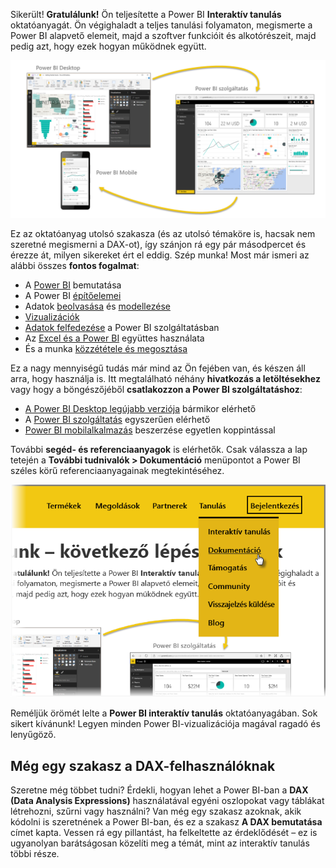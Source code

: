 Sikerült! **Gratulálunk!** Ön teljesítette a Power BI **Interaktív tanulás** oktatóanyagát. Ön végighaladt a teljes tanulási folyamaton, megismerte a Power BI alapvető elemeit, majd a szoftver funkcióit és alkotórészeit, majd pedig azt, hogy ezek hogyan működnek együtt.

![](media/6-5-guided-learning-completion/c0a0_2.png)

Ez az oktatóanyag utolsó szakasza (és az utolsó témaköre is, hacsak nem szeretné megismerni a DAX-ot), így szánjon rá egy pár másodpercet és érezze át, milyen sikereket ért el eddig. Szép munka! Most már ismeri az alábbi összes **fontos fogalmat**:

* A [Power BI](0-0-what-is-power-bi.md) bemutatása
* A Power BI [építőelemei](0-0b-building-blocks-power-bi.md)
* Adatok [beolvasása](1-2-connect-to-data-sources-in-power-bi-desktop.md) és [modellezése](2-1-intro-modeling-data.md)
* [Vizualizációk](3-1-intro-visualizations.md)
* [Adatok felfedezése](4-0-intro-power-bi-service.md) a Power BI szolgáltatásban
* Az [Excel és a Power BI](5-1-intro-excel-data.md) együttes használata
* És a munka [közzététele és megosztása](6-0-intro-content-packs-groups.md)

Ez a nagy mennyiségű tudás már mind az Ön fejében van, és készen áll arra, hogy használja is. Itt megtalálható néhány **hivatkozás a letöltésekhez** vagy hogy a böngészőjéből **csatlakozzon a Power BI szolgáltatáshoz**:

* [A Power BI Desktop legújabb verziója](https://powerbi.microsoft.com/desktop) bármikor elérhető
* A [Power BI szolgáltatás](https://powerbi.microsoft.com/) egyszerűen elérhető
* [Power BI mobilalkalmazás](https://powerbi.microsoft.com/mobile/) beszerzése egyetlen koppintással

További **segéd- és referenciaanyagok** is elérhetők. Csak válassza a lap tetején a **További tudnivalók > Dokumentáció** menüpontot a Power BI széles körű referenciaanyagainak megtekintéséhez.

![](media/6-5-guided-learning-completion/6-5_1.png)

Reméljük örömét lelte a **Power BI interaktív tanulás** oktatóanyagában. Sok sikert kívánunk! Legyen minden Power BI-vizualizációja magával ragadó és lenyűgöző.

## <a name="one-more-section-for-dax-users"></a>Még egy szakasz a DAX-felhasználóknak
Szeretne még többet tudni? Érdekli, hogyan lehet a Power BI-ban a **DAX (Data Analysis Expressions)** használatával egyéni oszlopokat vagy táblákat létrehozni, szűrni vagy használni? Van még egy szakasz azoknak, akik kódolni is szeretnének a Power BI-ban, és ez a szakasz **A DAX bemutatása** címet kapta. Vessen rá egy pillantást, ha felkeltette az érdeklődését – ez is ugyanolyan barátságosan közelíti meg a témát, mint az interaktív tanulás többi része.


